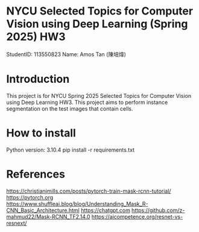 # NYCU Selected Topics for Computer Vision using Deep Learning (Spring 2025) HW3
StudentID: 113550823 
Name: Amos Tan (陳培煒)

# Introduction
This project is for NYCU Spring 2025 Selected Topics for Computer Vision using Deep Learning HW3. 
This project aims to perform instance segmentation on the test images that contain cells.

# How to install
Python version: 3.10.4
pip install -r requirements.txt

# References
https://christianjmills.com/posts/pytorch-train-mask-rcnn-tutorial/
https://pytorch.org
https://www.shuffleai.blog/blog/Understanding_Mask_R-CNN_Basic_Architecture.html
https://chatgpt.com
https://github.com/z-mahmud22/Mask-RCNN_TF2.14.0
https://aicompetence.org/resnet-vs-resnext/
